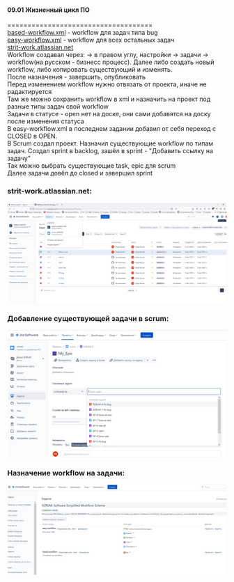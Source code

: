 #### 09.01 Жизненный цикл ПО </br>
====================================</br>
[based-workflow.xml](https://github.com/murzinvit/9.1_live_cycle_po/blob/adf67edb0b03b8fc41539569fd19be16e86c5bc7/based-workflow.xml) - workflow для задач типа bug</br>
[easy-workflow.xml](https://github.com/murzinvit/9.1_live_cycle_po/blob/adf67edb0b03b8fc41539569fd19be16e86c5bc7/easy-workflow.xml) - workflow для всех остальных задач</br>
[strit-work.atlassian.net](https://strit-work.atlassian.net) </br>
Workflow создавал через: -> в правом углу, настройки -> задачи -> workflow(на русском - бизнесс процесс). Далее либо создать новый workflow, либо копировать существующий и изменять.</br>
После назначения - завершить, опубликовать</br>
Перед изменением workflow нужно отвязать от проекта, иначе не радактируется </br>
Там же можно сохранить workflow в xml и назначить на проект под разные типы задач свой workflow </br>
Задачи в статусе - open нет на доске, они сами добавятся на доску после изменения статуса </br>
В easy-workflow.xml в последнем задании добавил от себя переход c CLOSED в OPEN.</br>
В Scrum создал проект. Назначил существующие workflow по типам задач. Создал sprint в backlog, зашёл в sprint - "Добавить ссылку на задачу"</br>
Так можно выбрать существующие task, epic для scrum </br>
Далее задачи довёл до closed и завершил sprint </br>

### strit-work.atlassian.net:   
![screen](https://github.com/murzinvit/screen/blob/944851d3ad6aa1b1fa83d9a246187eacd07cc843/noname.jpg) </br>
### Добавление существующей задачи в scrum:
![screen](https://github.com/murzinvit/screen/blob/415e0ba63415577d3f0a705f798ebf02779d2ccb/Scrum.jpg) </br>
### Назначение workflow на задачи:
![screen](https://github.com/murzinvit/screen/blob/743443b3e1368dce44fc7a31c8832c0bacebb7d7/Scrum%20workflow.jpg) </br>

